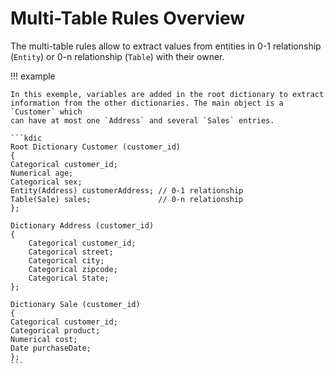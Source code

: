 # Multi-Table Rules Overview

The multi-table rules allow to extract values from entities in 0-1 relationship (`Entity`) or 0-n
relationship (`Table`) with their owner.

!!! example 

	In this exemple, variables are added in the root dictionary to extract
	information from the other dictionaries. The main object is a `Customer` which
	can have at most one `Address` and several `Sales` entries. 

	```kdic
	Root Dictionary Customer (customer_id)
	{
	Categorical customer_id;
	Numerical age;
	Categorical sex;
	Entity(Address) customerAddress; // 0-1 relationship
	Table(Sale) sales;               // 0-n relationship
	};

	Dictionary Address (customer_id)
	{
		Categorical customer_id;
		Categorical street;
		Categorical city;
		Categorical zipcode;
		Categorical State;
	};

	Dictionary Sale (customer_id)
	{
	Categorical customer_id;
	Categorical product;
	Numerical cost;
	Date purchaseDate;
	};
	```
